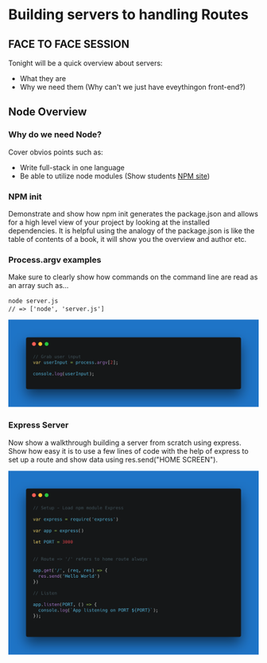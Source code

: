 # Building servers to handling Routes

## FACE TO FACE SESSION

Tonight will be a quick overview about servers:

- What they are
- Why we need them (Why can't we just have eveythingon front-end?)

## Node Overview

### Why do we need Node?

Cover obvios points such as:

- Write full-stack in one language
- Be able to utilize node modules (Show students [NPM site](https://www.npmjs.com/))

### NPM init

Demonstrate and show how npm init generates the package.json and allows for a high level view of your project by looking
at the installed dependencies. It is helpful using the analogy of the package.json is like the table of contents of a book, it will
show you the overview and author etc.

### Process.argv examples

Make sure to clearly show how commands on the command line are read as an array such as...

```
node server.js
// => ['node', 'server.js']

```

<img src="../images/processArgV.png" />

### Express Server

Now show a walkthrough building a server from scratch using express.
Show how easy it is to use a few lines of code with the help of express to set up a route and
show data using res.send("HOME SCREEN").

<img src="../images/server.png" />
